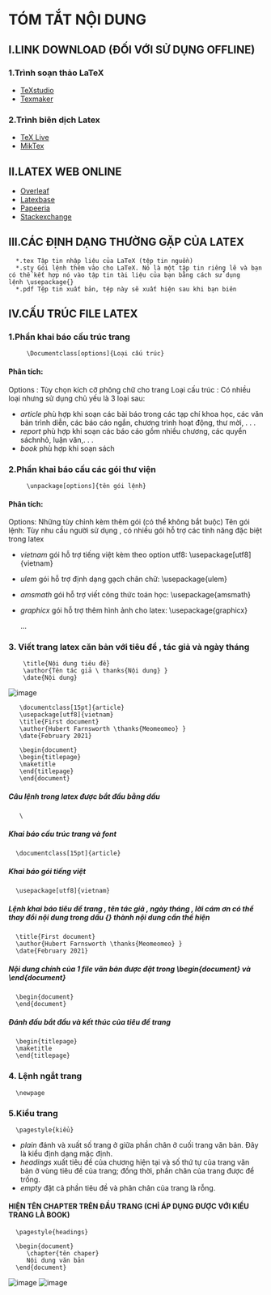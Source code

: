 # TÓM TẮT NỘI DUNG
## I.LINK DOWNLOAD (ĐỐI VỚI SỬ DỤNG OFFLINE)
### 1.Trình soạn thảo LaTeX
   - [TeXstudio](https://www.texstudio.org/)
   - [Texmaker](https://www.xm1math.net/texmaker/)
### 2.Trình biên dịch Latex
   - [TeX Live](https://www.tug.org/texlive/acquire-netinstall.html)
   - [MikTex](https://miktex.org/)
## II.LATEX WEB ONLINE
   - [Overleaf](https://www.overleaf.com/)
   - [Latexbase](https://latexbase.com/)
   - [Papeeria](https://papeeria.com/)
   - [Stackexchange](https://tex.stackexchange.com/)
## III.CÁC ĐỊNH DẠNG THƯỜNG GẶP CỦA LATEX
      *.tex Tập tin nhập liệu của LaTeX (tệp tin nguồn)
      *.sty Gói lệnh thêm vào cho LaTeX. Nó là một tập tin riêng lẽ và bạn có thể kết hợp nó vào tập tin tài liệu của bạn bằng cách sử dụng lệnh \usepackage{}
      *.pdf Tệp tin xuất bản, tệp này sẽ xuất hiện sau khi bạn biên
## IV.CẤU TRÚC FILE LATEX
   ### 1.Phần khai báo cấu trúc trang
         \Documentclass[options]{Loại cấu trúc}
   #### Phân tích:
   Options : Tùy chọn kích cỡ phông chữ cho trang
   Loại cấu trúc : Có nhiều loại nhưng sử dụng chủ yếu là 3 loại sau:
   - *article* phù hợp khi soạn các bài báo trong các tạp chí khoa học, các văn bản trình diễn, các báo cáo ngắn, chương trình hoạt động, thư mời, . . .
   - *report* phù hợp khi soạn các báo cáo gồm nhiều chương, các quyển sáchnhỏ, luận văn,. . .
   - *book* phù hợp khi soạn sách
   ### 2.Phần khai báo cấu các gói thư viện 
         \unpackage[options]{tên gói lệnh}
   #### Phân tích:
   Options: Những tùy chỉnh kèm thêm gói (có thể không bắt buộc)
   Tên gói lệnh: Tùy nhu cầu người sử dụng , có nhiều gói hỗ trợ các tính năng đặc biệt trong latex
   - *vietnam* gói hỗ trợ tiếng việt kèm theo option utf8:  \usepackage[utf8]{vietnam}
   - *ulem* gói hỗ trợ định dạng gạch chân chữ: \usepackage{ulem}
   - *amsmath* gói hỗ trợ viết công thức toán học: \usepackage{amsmath}
   - *graphicx* gói hỗ trợ thêm hình ảnh cho latex: \usepackage{graphicx}
  
       ...
   ### 3. Viết trang latex căn bản với tiêu đề , tác giả và ngày tháng
        
        \title{Nội dung tiêu đề}
        \author{Tên tác giả \ thanks{Nội dung} }
        \date{Nội dung}
        
   ![image](https://user-images.githubusercontent.com/79437149/119212209-0210de80-bae1-11eb-9614-a9ee30964cc1.png)
   
       \documentclass[15pt]{article}
       \usepackage[utf8]{vietnam}
       \title{First document}
       \author{Hubert Farnsworth \thanks{Meomeomeo} }
       \date{February 2021}

       \begin{document}   
       \begin{titlepage} 
       \maketitle
       \end{titlepage}
       \end{document}
   ##### Câu lệnh trong latex được bắt đầu bằng dấu 
       \
   ##### Khai báo cấu trúc trang và font
      \documentclass[15pt]{article}
   ##### Khai báo gói tiếng việt
      \usepackage[utf8]{vietnam}
   ##### Lệnh khai báo tiêu đề trang , tên tác giả , ngày tháng , lời cám ơn có thể thay đổi nội dung trong dấu {} thành nội dung cần thể hiện
      \title{First document}
      \author{Hubert Farnsworth \thanks{Meomeomeo} }
      \date{February 2021}
   ##### Nội dung chính của 1 file văn bản được đặt trong *\begin{document}* và *\end{document}*
      \begin{document}   
      \end{document}
   ##### Đánh đấu bắt đầu và kết thúc của tiêu đề trang   
      \begin{titlepage} 
      \maketitle
      \end{titlepage}
   ### 4. Lệnh ngắt trang
      \newpage
   ### 5.Kiểu trang
      \pagestyle{kiểu}
   - *plain* đánh và xuất số trang ở giữa phần chân ở cuối trang văn bản. Đây là kiểu định dạng mặc định.
   - *headings* xuất tiêu đề của chương hiện tại và số thứ tự của trang văn bản ở vùng tiêu đề của trang; đồng thời, phần chân của trang được để trống.
   - *empty* đặt cả phần tiêu đề và phân chân của trang là rỗng.
   #### HIỆN TÊN CHAPTER TRÊN ĐẦU TRANG (CHỈ ÁP DỤNG ĐƯỢC VỚI KIỂU TRANG LÀ BOOK)
      
      \pagestyle{headings}

      \begin{document}
         \chapter{tên chaper}
         Nội dung văn bản
      \end{document}
   ![image](https://user-images.githubusercontent.com/79437149/119212602-b4e23c00-bae3-11eb-9b22-008d9beb4d9d.png)
   ![image](https://user-images.githubusercontent.com/79437149/119212609-bad81d00-bae3-11eb-9bbe-d4b2a78a6ac0.png)
   

  

   

      



      
   
         
  

      
   
   

   
   





   

   
   

 


   
    


